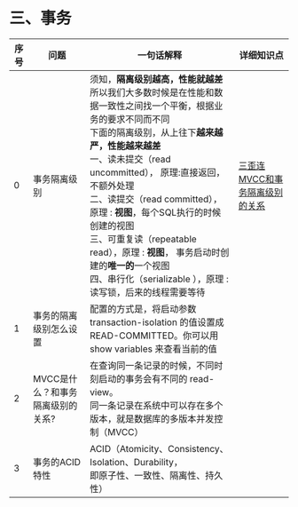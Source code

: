 # 三、事务

| 序号 | 问题                              | 一句话解释                                                   | 详细知识点                                                   |
| ---- | --------------------------------- | ------------------------------------------------------------ | ------------------------------------------------------------ |
| 0    | 事务隔离级别                      | 须知，**隔离级别越高，性能就越差** <br>所以我们大多数时候是在性能和数据一致性之间找一个平衡，根据业务的要求不同而不同 <br> 下面的隔离级别，从上往下**越来越严，性能越来越差**<br>  一、读未提交（read uncommitted）， 原理:直接返回，不额外处理<br>二、读提交（read committed），原理 : **视图**，每个SQL执行的时候创建的视图<br>三、可重复读（repeatable read），原理 : **视图**， 事务启动时创建的**唯一的**一个视图<br>四、串行化（serializable ），原理 : 读写锁，后来的线程需要等待 | [三歪连MVCC和事务隔离级别的关系](https://mp.weixin.qq.com/s/0-YEqTMd0OaIhW99WqavgQ) |
| 1    | 事务的隔离级别怎么设置            | 配置的方式是，将启动参数 transaction-isolation 的值设置成 READ-COMMITTED。你可以用 show variables 来查看当前的值 |                                                              |
| 2    | MVCC是什么？和事务隔离级别的关系? | 在查询同一条记录的时候，不同时刻启动的事务会有不同的 read-view。<br> 同一条记录在系统中可以存在多个版本，就是数据库的多版本并发控制（MVCC） |                                                              |
| 3    | 事务的ACID特性                    | ACID（Atomicity、Consistency、Isolation、Durability，<br>即原子性、一致性、隔离性、持久性） |                                                              |



